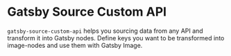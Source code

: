 # Gatsby Source Custom API

`gatsby-source-custom-api` helps you sourcing data from any API and transform it into Gatsby nodes. Define keys you want to be transformed into image-nodes and use them with Gatsby Image.
